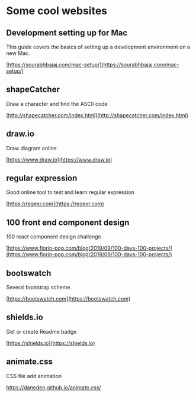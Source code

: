 # Some cool websites


## Development setting up for Mac

This guide covers the basics of setting up a development environment on a new Mac.

[https://sourabhbajaj.com/mac-setup/](https://sourabhbajaj.com/mac-setup/)

## shapeCatcher

Draw a character and find the ASCII code

[http://shapecatcher.com/index.html](http://shapecatcher.com/index.html)

## draw.io

Draw diagram online

[https://www.draw.io](https://www.draw.io)

## regular expression

Good online tool to test and learn regular expression

[https://regexr.com](https://regexr.com)

## 100 front end component design

100 react component design challenge

[https://www.florin-pop.com/blog/2019/09/100-days-100-projects/](https://www.florin-pop.com/blog/2019/09/100-days-100-projects/)

## bootswatch

Several bootstrap scheme.

[https://bootswatch.com](https://bootswatch.com)

## shields.io

Get or create Readme badge

[https://shields.io](https://shields.io)

## animate.css

CSS file add animation

https://daneden.github.io/animate.css/

